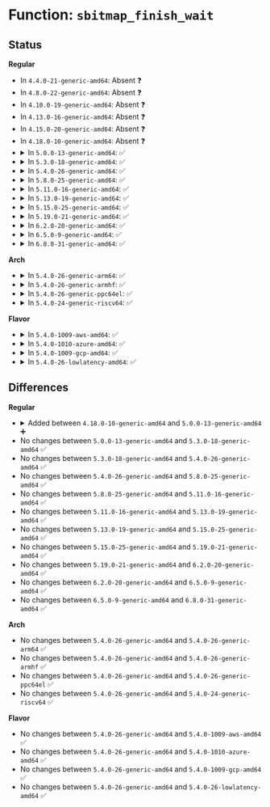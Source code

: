 # Function: <code>sbitmap_finish_wait</code>

## Status
<b>Regular</b>
<ul>
<li>
In <code>4.4.0-21-generic-amd64</code>: Absent ❓
</li>
<li>
In <code>4.8.0-22-generic-amd64</code>: Absent ❓
</li>
<li>
In <code>4.10.0-19-generic-amd64</code>: Absent ❓
</li>
<li>
In <code>4.13.0-16-generic-amd64</code>: Absent ❓
</li>
<li>
In <code>4.15.0-20-generic-amd64</code>: Absent ❓
</li>
<li>
In <code>4.18.0-10-generic-amd64</code>: Absent ❓
</li>
<li>
<details>
<summary>In <code>5.0.0-13-generic-amd64</code>: ✅</summary>

```c
void sbitmap_finish_wait(struct sbitmap_queue * sbq, struct sbq_wait_state * ws, struct sbq_wait * sbq_wait)
```

```json
{
  "name": "sbitmap_finish_wait",
  "collision_type": "Unique Global",
  "inline_type": "No",
  "funcs": [
    {
      "addr": 18446744071584140240,
      "name": "sbitmap_finish_wait",
      "external": true,
      "loc": "lib/sbitmap.c:701",
      "file": "lib/sbitmap.c",
      "inline": "seen, unknown",
      "caller_inline": [],
      "caller_func": [
        "block/blk-mq-tag.c:blk_mq_get_tag",
        "block/blk-mq-tag.c:blk_mq_get_tag"
      ]
    }
  ],
  "symbols": [
    {
      "addr": 18446744071584140240,
      "name": "sbitmap_finish_wait",
      "section": ".text",
      "bind": "STB_GLOBAL",
      "size": 53
    }
  ]
}
```
</details>
</li>
<li>
<details>
<summary>In <code>5.3.0-18-generic-amd64</code>: ✅</summary>

```c
void sbitmap_finish_wait(struct sbitmap_queue * sbq, struct sbq_wait_state * ws, struct sbq_wait * sbq_wait)
```

```json
{
  "name": "sbitmap_finish_wait",
  "collision_type": "Unique Global",
  "inline_type": "No",
  "funcs": [
    {
      "addr": 18446744071584330576,
      "name": "sbitmap_finish_wait",
      "external": true,
      "loc": "lib/sbitmap.c:697",
      "file": "lib/sbitmap.c",
      "inline": "seen, unknown",
      "caller_inline": [],
      "caller_func": [
        "block/blk-mq-tag.c:blk_mq_get_tag",
        "block/blk-mq-tag.c:blk_mq_get_tag"
      ]
    }
  ],
  "symbols": [
    {
      "addr": 18446744071584330576,
      "name": "sbitmap_finish_wait",
      "section": ".text",
      "bind": "STB_GLOBAL",
      "size": 53
    }
  ]
}
```
</details>
</li>
<li>
<details>
<summary>In <code>5.4.0-26-generic-amd64</code>: ✅</summary>

```c
void sbitmap_finish_wait(struct sbitmap_queue * sbq, struct sbq_wait_state * ws, struct sbq_wait * sbq_wait)
```

```json
{
  "name": "sbitmap_finish_wait",
  "collision_type": "Unique Global",
  "inline_type": "No",
  "funcs": [
    {
      "addr": 18446744071584465200,
      "name": "sbitmap_finish_wait",
      "external": true,
      "loc": "lib/sbitmap.c:697",
      "file": "lib/sbitmap.c",
      "inline": "seen, unknown",
      "caller_inline": [],
      "caller_func": [
        "block/blk-mq-tag.c:blk_mq_get_tag",
        "block/blk-mq-tag.c:blk_mq_get_tag"
      ]
    }
  ],
  "symbols": [
    {
      "addr": 18446744071584465200,
      "name": "sbitmap_finish_wait",
      "section": ".text",
      "bind": "STB_GLOBAL",
      "size": 53
    }
  ]
}
```
</details>
</li>
<li>
<details>
<summary>In <code>5.8.0-25-generic-amd64</code>: ✅</summary>

```c
void sbitmap_finish_wait(struct sbitmap_queue * sbq, struct sbq_wait_state * ws, struct sbq_wait * sbq_wait)
```

```json
{
  "name": "sbitmap_finish_wait",
  "collision_type": "Unique Global",
  "inline_type": "No",
  "funcs": [
    {
      "addr": 18446744071585029040,
      "name": "sbitmap_finish_wait",
      "external": true,
      "loc": "lib/sbitmap.c:680",
      "file": "lib/sbitmap.c",
      "inline": "seen, unknown",
      "caller_inline": [],
      "caller_func": [
        "block/blk-mq-tag.c:blk_mq_get_tag",
        "block/blk-mq-tag.c:blk_mq_get_tag"
      ]
    }
  ],
  "symbols": [
    {
      "addr": 18446744071585029040,
      "name": "sbitmap_finish_wait",
      "section": ".text",
      "bind": "STB_GLOBAL",
      "size": 53
    }
  ]
}
```
</details>
</li>
<li>
<details>
<summary>In <code>5.11.0-16-generic-amd64</code>: ✅</summary>

```c
void sbitmap_finish_wait(struct sbitmap_queue * sbq, struct sbq_wait_state * ws, struct sbq_wait * sbq_wait)
```

```json
{
  "name": "sbitmap_finish_wait",
  "collision_type": "Unique Global",
  "inline_type": "No",
  "funcs": [
    {
      "addr": 18446744071585177456,
      "name": "sbitmap_finish_wait",
      "external": true,
      "loc": "lib/sbitmap.c:675",
      "file": "lib/sbitmap.c",
      "inline": "seen, unknown",
      "caller_inline": [],
      "caller_func": [
        "block/blk-mq-tag.c:blk_mq_get_tag",
        "block/blk-mq-tag.c:blk_mq_get_tag"
      ]
    }
  ],
  "symbols": [
    {
      "addr": 18446744071585177456,
      "name": "sbitmap_finish_wait",
      "section": ".text",
      "bind": "STB_GLOBAL",
      "size": 53
    }
  ]
}
```
</details>
</li>
<li>
<details>
<summary>In <code>5.13.0-19-generic-amd64</code>: ✅</summary>

```c
void sbitmap_finish_wait(struct sbitmap_queue * sbq, struct sbq_wait_state * ws, struct sbq_wait * sbq_wait)
```

```json
{
  "name": "sbitmap_finish_wait",
  "collision_type": "Unique Global",
  "inline_type": "No",
  "funcs": [
    {
      "addr": 18446744071585058816,
      "name": "sbitmap_finish_wait",
      "external": true,
      "loc": "lib/sbitmap.c:701",
      "file": "lib/sbitmap.c",
      "inline": "seen, unknown",
      "caller_inline": [],
      "caller_func": [
        "block/blk-mq-tag.c:blk_mq_get_tag",
        "block/blk-mq-tag.c:blk_mq_get_tag"
      ]
    }
  ],
  "symbols": [
    {
      "addr": 18446744071585058816,
      "name": "sbitmap_finish_wait",
      "section": ".text",
      "bind": "STB_GLOBAL",
      "size": 53
    }
  ]
}
```
</details>
</li>
<li>
<details>
<summary>In <code>5.15.0-25-generic-amd64</code>: ✅</summary>

```c
void sbitmap_finish_wait(struct sbitmap_queue * sbq, struct sbq_wait_state * ws, struct sbq_wait * sbq_wait)
```

```json
{
  "name": "sbitmap_finish_wait",
  "collision_type": "Unique Global",
  "inline_type": "No",
  "funcs": [
    {
      "addr": 18446744071585505056,
      "name": "sbitmap_finish_wait",
      "external": true,
      "loc": "lib/sbitmap.c:701",
      "file": "lib/sbitmap.c",
      "inline": "seen, unknown",
      "caller_inline": [],
      "caller_func": [
        "block/blk-mq-tag.c:blk_mq_get_tag",
        "block/blk-mq-tag.c:blk_mq_get_tag"
      ]
    }
  ],
  "symbols": [
    {
      "addr": 18446744071585505056,
      "name": "sbitmap_finish_wait",
      "section": ".text",
      "bind": "STB_GLOBAL",
      "size": 53
    }
  ]
}
```
</details>
</li>
<li>
<details>
<summary>In <code>5.19.0-21-generic-amd64</code>: ✅</summary>

```c
void sbitmap_finish_wait(struct sbitmap_queue * sbq, struct sbq_wait_state * ws, struct sbq_wait * sbq_wait)
```

```json
{
  "name": "sbitmap_finish_wait",
  "collision_type": "Unique Global",
  "inline_type": "No",
  "funcs": [
    {
      "addr": 18446744071586653776,
      "name": "sbitmap_finish_wait",
      "external": true,
      "loc": "lib/sbitmap.c:810",
      "file": "lib/sbitmap.c",
      "inline": "seen, unknown",
      "caller_inline": [],
      "caller_func": [
        "block/blk-mq-tag.c:blk_mq_get_tag",
        "block/blk-mq-tag.c:blk_mq_get_tag"
      ]
    }
  ],
  "symbols": [
    {
      "addr": 18446744071586653776,
      "name": "sbitmap_finish_wait",
      "section": ".text",
      "bind": "STB_GLOBAL",
      "size": 65
    }
  ]
}
```
</details>
</li>
<li>
<details>
<summary>In <code>6.2.0-20-generic-amd64</code>: ✅</summary>

```c
void sbitmap_finish_wait(struct sbitmap_queue * sbq, struct sbq_wait_state * ws, struct sbq_wait * sbq_wait)
```

```json
{
  "name": "sbitmap_finish_wait",
  "collision_type": "Unique Global",
  "inline_type": "No",
  "funcs": [
    {
      "addr": 18446744071587901104,
      "name": "sbitmap_finish_wait",
      "external": true,
      "loc": "lib/sbitmap.c:768",
      "file": "lib/sbitmap.c",
      "inline": "seen, unknown",
      "caller_inline": [],
      "caller_func": [
        "block/blk-mq-tag.c:blk_mq_get_tag",
        "block/blk-mq-tag.c:blk_mq_get_tag"
      ]
    }
  ],
  "symbols": [
    {
      "addr": 18446744071587901104,
      "name": "sbitmap_finish_wait",
      "section": ".text",
      "bind": "STB_GLOBAL",
      "size": 59
    }
  ]
}
```
</details>
</li>
<li>
<details>
<summary>In <code>6.5.0-9-generic-amd64</code>: ✅</summary>

```c
void sbitmap_finish_wait(struct sbitmap_queue * sbq, struct sbq_wait_state * ws, struct sbq_wait * sbq_wait)
```

```json
{
  "name": "sbitmap_finish_wait",
  "collision_type": "Unique Global",
  "inline_type": "No",
  "funcs": [
    {
      "addr": 18446744071588172704,
      "name": "sbitmap_finish_wait",
      "external": true,
      "loc": "lib/sbitmap.c:760",
      "file": "lib/sbitmap.c",
      "inline": "seen, unknown",
      "caller_inline": [],
      "caller_func": [
        "block/blk-mq-tag.c:blk_mq_get_tag",
        "block/blk-mq-tag.c:blk_mq_get_tag"
      ]
    }
  ],
  "symbols": [
    {
      "addr": 18446744071588172704,
      "name": "sbitmap_finish_wait",
      "section": ".text",
      "bind": "STB_GLOBAL",
      "size": 59
    }
  ]
}
```
</details>
</li>
<li>
<details>
<summary>In <code>6.8.0-31-generic-amd64</code>: ✅</summary>

```c
void sbitmap_finish_wait(struct sbitmap_queue * sbq, struct sbq_wait_state * ws, struct sbq_wait * sbq_wait)
```

```json
{
  "name": "sbitmap_finish_wait",
  "collision_type": "Unique Global",
  "inline_type": "No",
  "funcs": [
    {
      "addr": 18446744071588463520,
      "name": "sbitmap_finish_wait",
      "external": true,
      "loc": "lib/sbitmap.c:755",
      "file": "lib/sbitmap.c",
      "inline": "seen, unknown",
      "caller_inline": [],
      "caller_func": [
        "block/blk-mq-tag.c:blk_mq_get_tag",
        "block/blk-mq-tag.c:blk_mq_get_tag"
      ]
    }
  ],
  "symbols": [
    {
      "addr": 18446744071588463520,
      "name": "sbitmap_finish_wait",
      "section": ".text",
      "bind": "STB_GLOBAL",
      "size": 59
    }
  ]
}
```
</details>
</li>
</ul>
<b>Arch</b>
<ul>
<li>
<details>
<summary>In <code>5.4.0-26-generic-arm64</code>: ✅</summary>

```c
void sbitmap_finish_wait(struct sbitmap_queue * sbq, struct sbq_wait_state * ws, struct sbq_wait * sbq_wait)
```

```json
{
  "name": "sbitmap_finish_wait",
  "collision_type": "Unique Global",
  "inline_type": "No",
  "funcs": [
    {
      "addr": 18446603336496357408,
      "name": "sbitmap_finish_wait",
      "external": true,
      "loc": "lib/sbitmap.c:697",
      "file": "lib/sbitmap.c",
      "inline": "seen, unknown",
      "caller_inline": [],
      "caller_func": [
        "block/blk-mq-tag.c:blk_mq_get_tag",
        "block/blk-mq-tag.c:blk_mq_get_tag"
      ]
    }
  ],
  "symbols": [
    {
      "addr": 18446603336496357408,
      "name": "sbitmap_finish_wait",
      "section": ".text",
      "bind": "STB_GLOBAL",
      "size": 100
    }
  ]
}
```
</details>
</li>
<li>
<details>
<summary>In <code>5.4.0-26-generic-armhf</code>: ✅</summary>

```c
void sbitmap_finish_wait(struct sbitmap_queue * sbq, struct sbq_wait_state * ws, struct sbq_wait * sbq_wait)
```

```json
{
  "name": "sbitmap_finish_wait",
  "collision_type": "Unique Global",
  "inline_type": "No",
  "funcs": [
    {
      "addr": 3229687264,
      "name": "sbitmap_finish_wait",
      "external": true,
      "loc": "lib/sbitmap.c:697",
      "file": "lib/sbitmap.c",
      "inline": "seen, unknown",
      "caller_inline": [],
      "caller_func": [
        "block/blk-mq-tag.c:blk_mq_get_tag",
        "block/blk-mq-tag.c:blk_mq_get_tag"
      ]
    }
  ],
  "symbols": [
    {
      "addr": 3229687264,
      "name": "sbitmap_finish_wait",
      "section": ".text",
      "bind": "STB_GLOBAL",
      "size": 88
    }
  ]
}
```
</details>
</li>
<li>
<details>
<summary>In <code>5.4.0-26-generic-ppc64el</code>: ✅</summary>

```c
void sbitmap_finish_wait(struct sbitmap_queue * sbq, struct sbq_wait_state * ws, struct sbq_wait * sbq_wait)
```

```json
{
  "name": "sbitmap_finish_wait",
  "collision_type": "Unique Global",
  "inline_type": "No",
  "funcs": [
    {
      "addr": 13835058055290678848,
      "name": "sbitmap_finish_wait",
      "external": true,
      "loc": "lib/sbitmap.c:697",
      "file": "lib/sbitmap.c",
      "inline": "seen, unknown",
      "caller_inline": [],
      "caller_func": [
        "block/blk-mq-tag.c:blk_mq_get_tag",
        "block/blk-mq-tag.c:blk_mq_get_tag"
      ]
    }
  ],
  "symbols": [
    {
      "addr": 13835058055290678848,
      "name": "sbitmap_finish_wait",
      "section": ".text",
      "bind": "STB_GLOBAL",
      "size": 116
    }
  ]
}
```
</details>
</li>
<li>
<details>
<summary>In <code>5.4.0-24-generic-riscv64</code>: ✅</summary>

```c
void sbitmap_finish_wait(struct sbitmap_queue * sbq, struct sbq_wait_state * ws, struct sbq_wait * sbq_wait)
```

```json
{
  "name": "sbitmap_finish_wait",
  "collision_type": "Unique Global",
  "inline_type": "No",
  "funcs": [
    {
      "addr": 18446743936275399834,
      "name": "sbitmap_finish_wait",
      "external": true,
      "loc": "lib/sbitmap.c:697",
      "file": "lib/sbitmap.c",
      "inline": "seen, unknown",
      "caller_inline": [],
      "caller_func": [
        "block/blk-mq-tag.c:blk_mq_get_tag",
        "block/blk-mq-tag.c:blk_mq_get_tag"
      ]
    }
  ],
  "symbols": [
    {
      "addr": 18446743936275399834,
      "name": "sbitmap_finish_wait",
      "section": ".text",
      "bind": "STB_GLOBAL",
      "size": 64
    }
  ]
}
```
</details>
</li>
</ul>
<b>Flavor</b>
<ul>
<li>
<details>
<summary>In <code>5.4.0-1009-aws-amd64</code>: ✅</summary>

```c
void sbitmap_finish_wait(struct sbitmap_queue * sbq, struct sbq_wait_state * ws, struct sbq_wait * sbq_wait)
```

```json
{
  "name": "sbitmap_finish_wait",
  "collision_type": "Unique Global",
  "inline_type": "No",
  "funcs": [
    {
      "addr": 18446744071584433952,
      "name": "sbitmap_finish_wait",
      "external": true,
      "loc": "lib/sbitmap.c:697",
      "file": "lib/sbitmap.c",
      "inline": "seen, unknown",
      "caller_inline": [],
      "caller_func": [
        "block/blk-mq-tag.c:blk_mq_get_tag",
        "block/blk-mq-tag.c:blk_mq_get_tag"
      ]
    }
  ],
  "symbols": [
    {
      "addr": 18446744071584433952,
      "name": "sbitmap_finish_wait",
      "section": ".text",
      "bind": "STB_GLOBAL",
      "size": 53
    }
  ]
}
```
</details>
</li>
<li>
<details>
<summary>In <code>5.4.0-1010-azure-amd64</code>: ✅</summary>

```c
void sbitmap_finish_wait(struct sbitmap_queue * sbq, struct sbq_wait_state * ws, struct sbq_wait * sbq_wait)
```

```json
{
  "name": "sbitmap_finish_wait",
  "collision_type": "Unique Global",
  "inline_type": "No",
  "funcs": [
    {
      "addr": 18446744071584369056,
      "name": "sbitmap_finish_wait",
      "external": true,
      "loc": "lib/sbitmap.c:697",
      "file": "lib/sbitmap.c",
      "inline": "seen, unknown",
      "caller_inline": [],
      "caller_func": [
        "block/blk-mq-tag.c:blk_mq_get_tag",
        "block/blk-mq-tag.c:blk_mq_get_tag"
      ]
    }
  ],
  "symbols": [
    {
      "addr": 18446744071584369056,
      "name": "sbitmap_finish_wait",
      "section": ".text",
      "bind": "STB_GLOBAL",
      "size": 53
    }
  ]
}
```
</details>
</li>
<li>
<details>
<summary>In <code>5.4.0-1009-gcp-amd64</code>: ✅</summary>

```c
void sbitmap_finish_wait(struct sbitmap_queue * sbq, struct sbq_wait_state * ws, struct sbq_wait * sbq_wait)
```

```json
{
  "name": "sbitmap_finish_wait",
  "collision_type": "Unique Global",
  "inline_type": "No",
  "funcs": [
    {
      "addr": 18446744071584416864,
      "name": "sbitmap_finish_wait",
      "external": true,
      "loc": "lib/sbitmap.c:697",
      "file": "lib/sbitmap.c",
      "inline": "seen, unknown",
      "caller_inline": [],
      "caller_func": [
        "block/blk-mq-tag.c:blk_mq_get_tag",
        "block/blk-mq-tag.c:blk_mq_get_tag"
      ]
    }
  ],
  "symbols": [
    {
      "addr": 18446744071584416864,
      "name": "sbitmap_finish_wait",
      "section": ".text",
      "bind": "STB_GLOBAL",
      "size": 53
    }
  ]
}
```
</details>
</li>
<li>
<details>
<summary>In <code>5.4.0-26-lowlatency-amd64</code>: ✅</summary>

```c
void sbitmap_finish_wait(struct sbitmap_queue * sbq, struct sbq_wait_state * ws, struct sbq_wait * sbq_wait)
```

```json
{
  "name": "sbitmap_finish_wait",
  "collision_type": "Unique Global",
  "inline_type": "No",
  "funcs": [
    {
      "addr": 18446744071584522912,
      "name": "sbitmap_finish_wait",
      "external": true,
      "loc": "lib/sbitmap.c:697",
      "file": "lib/sbitmap.c",
      "inline": "seen, unknown",
      "caller_inline": [],
      "caller_func": [
        "block/blk-mq-tag.c:blk_mq_get_tag",
        "block/blk-mq-tag.c:blk_mq_get_tag"
      ]
    }
  ],
  "symbols": [
    {
      "addr": 18446744071584522912,
      "name": "sbitmap_finish_wait",
      "section": ".text",
      "bind": "STB_GLOBAL",
      "size": 53
    }
  ]
}
```
</details>
</li>
</ul>

## Differences
<b>Regular</b>
<ul>
<li>
<details>
<summary>Added between <code>4.18.0-10-generic-amd64</code> and <code>5.0.0-13-generic-amd64</code> ➕</summary>

```c
void sbitmap_finish_wait(struct sbitmap_queue * sbq, struct sbq_wait_state * ws, struct sbq_wait * sbq_wait)
```
</details>
</li>
<li>
No changes between <code>5.0.0-13-generic-amd64</code> and <code>5.3.0-18-generic-amd64</code> ✅
</li>
<li>
No changes between <code>5.3.0-18-generic-amd64</code> and <code>5.4.0-26-generic-amd64</code> ✅
</li>
<li>
No changes between <code>5.4.0-26-generic-amd64</code> and <code>5.8.0-25-generic-amd64</code> ✅
</li>
<li>
No changes between <code>5.8.0-25-generic-amd64</code> and <code>5.11.0-16-generic-amd64</code> ✅
</li>
<li>
No changes between <code>5.11.0-16-generic-amd64</code> and <code>5.13.0-19-generic-amd64</code> ✅
</li>
<li>
No changes between <code>5.13.0-19-generic-amd64</code> and <code>5.15.0-25-generic-amd64</code> ✅
</li>
<li>
No changes between <code>5.15.0-25-generic-amd64</code> and <code>5.19.0-21-generic-amd64</code> ✅
</li>
<li>
No changes between <code>5.19.0-21-generic-amd64</code> and <code>6.2.0-20-generic-amd64</code> ✅
</li>
<li>
No changes between <code>6.2.0-20-generic-amd64</code> and <code>6.5.0-9-generic-amd64</code> ✅
</li>
<li>
No changes between <code>6.5.0-9-generic-amd64</code> and <code>6.8.0-31-generic-amd64</code> ✅
</li>
</ul>
<b>Arch</b>
<ul>
<li>
No changes between <code>5.4.0-26-generic-amd64</code> and <code>5.4.0-26-generic-arm64</code> ✅
</li>
<li>
No changes between <code>5.4.0-26-generic-amd64</code> and <code>5.4.0-26-generic-armhf</code> ✅
</li>
<li>
No changes between <code>5.4.0-26-generic-amd64</code> and <code>5.4.0-26-generic-ppc64el</code> ✅
</li>
<li>
No changes between <code>5.4.0-26-generic-amd64</code> and <code>5.4.0-24-generic-riscv64</code> ✅
</li>
</ul>
<b>Flavor</b>
<ul>
<li>
No changes between <code>5.4.0-26-generic-amd64</code> and <code>5.4.0-1009-aws-amd64</code> ✅
</li>
<li>
No changes between <code>5.4.0-26-generic-amd64</code> and <code>5.4.0-1010-azure-amd64</code> ✅
</li>
<li>
No changes between <code>5.4.0-26-generic-amd64</code> and <code>5.4.0-1009-gcp-amd64</code> ✅
</li>
<li>
No changes between <code>5.4.0-26-generic-amd64</code> and <code>5.4.0-26-lowlatency-amd64</code> ✅
</li>
</ul>
